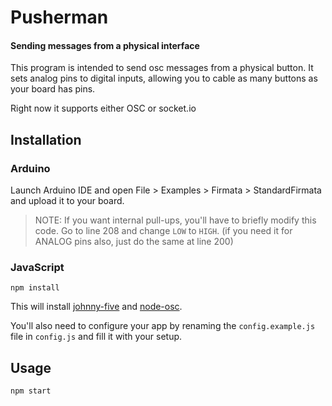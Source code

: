 # Pusherman

#### Sending messages from a physical interface

This program is intended to send osc messages from a physical button. It sets analog pins to digital inputs, allowing you to cable as many buttons as your board has pins.

Right now it supports either OSC or socket.io

## Installation

### Arduino
Launch Arduino IDE and open File > Examples > Firmata > StandardFirmata and upload it to your board.

> NOTE: If you want internal pull-ups, you'll have to briefly modify this code.
Go to line 208 and change `LOW` to `HIGH`. (if you need it for ANALOG pins also, just do the same at line 200)

### JavaScript

```
npm install
```

This will install [johnny-five](https://github.com/rwaldron/johnny-five/) and [node-osc](https://github.com/TheAlphaNerd/node-osc).

You'll also need to configure your app by renaming the `config.example.js` file in `config.js` and fill it with your setup.

## Usage

```
npm start
```